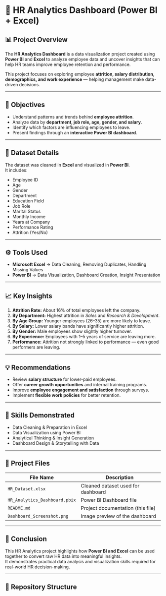 # 🧠 HR Analytics Dashboard (Power BI + Excel)

## 📊 Project Overview
The **HR Analytics Dashboard** is a data visualization project created using **Power BI** and **Excel** to analyze employee data and uncover insights that can help HR teams improve employee retention and performance.

This project focuses on exploring employee **attrition, salary distribution, demographics, and work experience** — helping management make data-driven decisions.

---

## 🎯 Objectives
- Understand patterns and trends behind **employee attrition**.
- Analyze data by **department, job role, age, gender, and salary**.
- Identify which factors are influencing employees to leave.
- Present findings through an **interactive Power BI dashboard**.

---

## 🧩 Dataset Details
The dataset was cleaned in **Excel** and visualized in **Power BI**.  
It includes:
- Employee ID  
- Age  
- Gender  
- Department  
- Education Field  
- Job Role  
- Marital Status  
- Monthly Income  
- Years at Company  
- Performance Rating  
- Attrition (Yes/No)

---

## ⚙️ Tools Used
- **Microsoft Excel** → Data Cleaning, Removing Duplicates, Handling Missing Values  
- **Power BI** → Data Visualization, Dashboard Creation, Insight Presentation  

---

## 📈 Key Insights
1. **Attrition Rate:** About 16% of total employees left the company.  
2. **By Department:** Highest attrition in *Sales* and *Research & Development*.  
3. **By Age Group:** Younger employees (26–35) are more likely to leave.  
4. **By Salary:** Lower salary bands have significantly higher attrition.  
5. **By Gender:** Male employees show slightly higher turnover.  
6. **By Experience:** Employees with 1–5 years of service are leaving more.  
7. **Performance:** Attrition not strongly linked to performance — even good performers are leaving.  

---

## 💡 Recommendations
- Review **salary structure** for lower-paid employees.  
- Offer **career growth opportunities** and internal training programs.  
- Improve **employee engagement and satisfaction** through surveys.  
- Implement **flexible work policies** for better retention.  

---

## 🧠 Skills Demonstrated
- Data Cleaning & Preparation in Excel  
- Data Visualization using Power BI  
- Analytical Thinking & Insight Generation  
- Dashboard Design & Storytelling with Data  

---

## 📂 Project Files
| File Name | Description |
|------------|-------------|
| `HR_Dataset.xlsx` | Cleaned dataset used for dashboard |
| `HR_Analytics_Dashboard.pbix` | Power BI Dashboard file |
| `README.md` | Project documentation (this file) |
| `Dashboard_Screenshot.png` | Image preview of the dashboard |

---

## 🏁 Conclusion
This HR Analytics project highlights how **Power BI and Excel** can be used together to convert raw HR data into meaningful insights.  
It demonstrates practical data analysis and visualization skills required for real-world HR decision-making.

---

## 📁 Repository Structure
